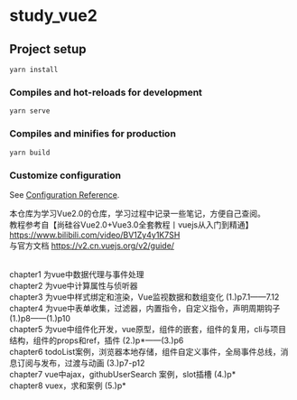 # study_vue2

## Project setup
```
yarn install
```

### Compiles and hot-reloads for development
```
yarn serve
```

### Compiles and minifies for production
```
yarn build
```

### Customize configuration
See [Configuration Reference](https://cli.vuejs.org/config/).

本仓库为学习Vue2.0的仓库，学习过程中记录一些笔记，方便自己查阅。
<br/>
教程参考自【尚硅谷Vue2.0+Vue3.0全套教程丨vuejs从入门到精通】 https://www.bilibili.com/video/BV1Zy4y1K7SH <br/>
与官方文档 https://v2.cn.vuejs.org/v2/guide/

<br/>
chapter1 为vue中数据代理与事件处理 <br>
chapter2 为vue中计算属性与侦听器 <br>
chapter3 为vue中样式绑定和渲染，Vue监视数据和数组变化 (1.)p7.1——7.12 <br>
chapter4 为vue中表单收集，过滤器，内置指令，自定义指令，声明周期钩子 (1.)p8——(1.)p10 <br>
chapter5 为vue中组件化开发，vue原型，组件的嵌套，组件的复用，cli与项目结构，组件的props和ref，插件 (2.)p*——(3.)p6 <br>
chapter6 todoList案例，浏览器本地存储，组件自定义事件，全局事件总线，消息订阅与发布，过渡与动画 (3.)p7-p12<br>
chapter7 vue中ajax，githubUserSearch 案例，slot插槽 (4.)p*<br>
chapter8 vuex，求和案例 (5.)p*<br>


